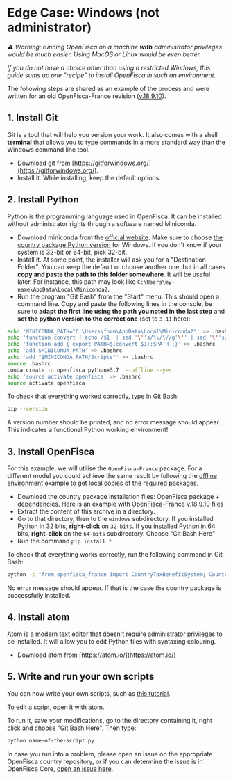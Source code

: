# Edge Case: Windows (not administrator)

_⚠️ Warning: running OpenFisca on a machine **with** administrator privileges would be much easier. Using MacOS or Linux would be even better._

_If you do not have a choice other than using a restricted Windows, this guide sums up one "recipe" to install OpenFisca in such an environment._

The following steps are shared as an example of the process and were written for an old OpenFisca-France revision ([v.18.9.10](https://github.com/openfisca/openfisca-france/blob/master/CHANGELOG.md#18910-829)).

## 1. Install Git

Git is a tool that will help you version your work. It also comes with a shell **terminal** that allows you to type commands in a more standard way than the Windows command line tool.

- Download git from [https://gitforwindows.org/](https://gitforwindows.org/).
- Install it. While installing, keep the default options.

## 2. Install Python

Python is the programming language used in OpenFisca. It can be installed without administrator rights through a software named Miniconda.

- Download miniconda from the [official website](https://docs.conda.io/en/latest/miniconda.html). Make sure to choose [the country package Python version](./installation-requirements.md#how-to-find-the-python-version-of-a-model) for Windows. If you don't know if your system is 32-bit or 64-bit, pick 32-bit.
- Install it. At some point, the installer will ask you for a "Destination Folder". You can keep the default or choose another one, but in all cases **copy and paste the path to this folder somewhere**. It will be useful later. For instance, this path may look like `C:\Users\my-name\AppData\Local\Miniconda2`.
- Run the program "Git Bash" from the "Start" menu. This should open a command line. Copy and paste the following lines in the console, be sure to **adapt the first line using the path you noted in the last step** and **set the python version to the correct one** (set to `3.11` here):

```sh
echo 'MINICONDA_PATH="C:\Users\form\AppData\Local\Miniconda2"' >> .bashrc
echo 'function convert { echo /$1  | sed '\''s/\\/\//g'\'' | sed '\''s/://'\'' ; }' >> .bashrc
echo 'function add { export PATH=$(convert $1):$PATH ;}' >> .bashrc
echo 'add $MINICONDA_PATH' >> .bashrc
echo 'add "$MINICONDA_PATH/Scripts"' >> .bashrc
source .bashrc
conda create -n openfisca python=3.7  --offline --yes
echo 'source activate openfisca' >> .bashrc
source activate openfisca
```

To check that everything worked correctly, type in Git Bash:

```sh
pip --version
```

A version number should be printed, and no error message should appear. This indicates a functional Python working environment!

## 3. Install OpenFisca

For this example, we will utilise the `OpenFisca-France` package. For a different model you could achieve the same result by following the [offline environment](offline-environment) example to get local copies of the required packages.

- Download the country package installation files: OpenFisca package + dependencies. Here is an example with [OpenFisca-France v.18.9.10 files](https://github.com/openfisca/openfisca-france-offline/archive/master.zip)
- Extract the content of this archive in a directory.
- Go to that directory, then to the `windows` subdirectory. If you installed Python in 32 bits, **right-click** on `32-bits`. If you installed Python in 64 bits, **right-click** on the `64-bits` subdirectory. Choose "Git Bash Here"
- Run the command `pip install *`

To check that everything works correctly, run the following command in Git Bash:

```sh
python -c "from openfisca_france import CountryTaxBenefitSystem; CountryTaxBenefitSystem()"
```

No error message should appear. If that is the case the country package is successfully installed.

## 4. Install atom

Atom is a modern text editor that doesn't require administrator privileges to be installed. It will allow you to edit Python files with syntaxing colouring.

- Download atom from [https://atom.io/](https://atom.io/)

## 5. Write and run your own scripts

You can now write your own scripts, such as [this tutorial](https://raw.githubusercontent.com/Anna-Livia/formation-OF/master/calculer_param_reforme.py).

To edit a script, open it with atom.

To run it, save your modifications, go to the directory containing it, right click and choose "Git Bash Here". Then type:

```sh
python name-of-the-script.py
```

In case you run into a problem, please open an issue on the appropriate OpenFisca country repository, or if you can determine the issue is in OpenFisca Core, [open an issue here](https://github.com/openfisca/openfisca-core/issues/new).
